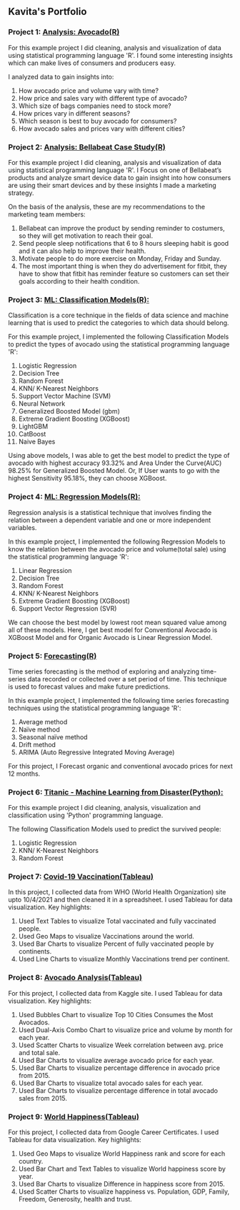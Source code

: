 ## Kavita's Portfolio

### Project 1: [Analysis: Avocado(R)](https://www.kaggle.com/kavitakhandelwal1234/avocado-analysis-r)
For this example project I did cleaning, analysis and visualization of data using statistical programming language 'R'. I found some interesting insights which can make lives of consumers and producers easy.

I analyzed data to gain insights into:

1. How avocado price and volume vary with time?
2. How price and sales vary with different type of avocado?
3. Which size of bags companies need to stock more?
4. How prices vary in different seasons?
5. Which season is best to buy avocado for consumers?
6. How avocado sales and prices vary with different cities?

### Project 2: [Analysis: Bellabeat Case Study(R)](https://www.kaggle.com/kavitakhandelwal1234/bellabeat-case-study-r)
For this example project I did cleaning, analysis and visualization of data using statistical programming language 'R'. I Focus on one of Bellabeat’s products and analyze smart device data to gain insight into how consumers are using their smart devices and by these insights I made a marketing strategy. 

On the basis of the analysis, these are my recommendations to the marketing team members:
1.  Bellabeat can improve the product by sending reminder to costumers, so they will get motivation to reach their goal.
2. Send people sleep notifications that 6 to 8 hours sleeping habit is good and it can also help to improve their health.
3. Motivate people to do more exercise on Monday, Friday and Sunday.
4. The most important thing is when they do advertisement for fitbit, they have to show that fitbit has reminder feature so customers can set their goals according to their health condition.

### Project 3: [ML: Classification Models(R):](https://www.kaggle.com/kavitakhandelwal1234/avocado-comparison-ofall-classification-models-r)
Classification is a core technique in the fields of data science and machine learning that is used to predict the categories to which data should belong. 

For this example project, I implemented the following Classification Models to predict the types of avocado using the statistical programming language 'R':
 1. Logistic Regression
 2. Decision Tree
 3. Random Forest
 4. KNN/ K-Nearest Neighbors
 5. Support Vector Machine (SVM)
 6. Neural Network
 7. Generalized Boosted Model (gbm)
 8. Extreme Gradient Boosting (XGBoost)
 9. LightGBM
 10. CatBoost
 11. Naive Bayes

Using above models, I was able to get the best model to predict the type of avocado with highest accuracy 93.32% and Area Under the Curve(AUC) 98.25% for Generalized Boosted Model. Or, If User wants to go with the highest Sensitivity 95.18%, they can choose XGBoost.

### Project 4: [ML: Regression Models(R):](https://www.kaggle.com/kavitakhandelwal1234/avocado-comparison-of-all-regression-models-r#Author:-Kavita-Khandelwal)
Regression analysis is a statistical technique that involves finding the relation between a dependent variable and one or more independent variables. 

In this example project, I implemented the following Regression Models to know the relation between the avocado price and volume(total sale) using the statistical programming language 'R':
1. Linear Regression
2. Decision Tree
3. Random Forest
4. KNN/ K-Nearest Neighbors
5. Extreme Gradient Boosting (XGBoost)
6. Support Vector Regression (SVR)

We can choose the best model by lowest root mean squared value among all of these models. Here, I get best model for Conventional Avocado is XGBoost Model and for Organic Avocado is Linear Regression Model.

### Project 5: [Forecasting(R)](https://www.kaggle.com/kavitakhandelwal1234/avocado-price-forecasting-r)
Time series forecasting is the method of exploring and analyzing time-series data recorded or collected over a set period of time. This technique is used to forecast values and make future predictions.

In this example project, I implemented the following time series forecasting techniques using the statistical programming language 'R': 
1. Average method 
2. Naïve method
3. Seasonal naïve method
4. Drift method
5. ARIMA (Auto Regressive Integrated Moving Average)

For this project, I Forecast organic and conventional avocado prices for next 12 months.

### Project 6: [Titanic - Machine Learning from Disaster(Python):](https://www.kaggle.com/kavitakhandelwal1234/titanic-notebook-solution)
For this example project I did cleaning, analysis, visualization and classification using 'Python' programming language.

The following Classification Models used to predict the survived people:
 1. Logistic Regression
 2. KNN/ K-Nearest Neighbors
 3. Random Forest

### Project 7: [Covid-19 Vaccination(Tableau)](https://public.tableau.com/app/profile/kavita3687/viz/Covid-19VaccinationdatafromWHOandourworldindata_orgupto1042021/Dashboard1)
In this project, I collected data from WHO (World Health Organization) site upto 10/4/2021 and then cleaned it in a spreadsheet.
I used Tableau for data visualization. Key highlights:
1. Used Text Tables to visualize Total vaccinated and fully vaccinated people.
3. Used Geo Maps to visualize Vaccinations around the world.
4. Used Bar Charts to visualize Percent of fully vaccinated people by continents.
5. Used Line Charts to visualize Monthly Vaccinations trend per continent. 


### Project 8: [Avocado Analysis(Tableau)](https://public.tableau.com/app/profile/kavita3687/viz/AvocadoAnalysis_16337389953460/Dashboard1)
For this project, I collected data from Kaggle site.
I used Tableau for data visualization. Key highlights:
1. Used Bubbles Chart to visualize Top 10 Cities Consumes the Most Avocados.
2. Used Dual-Axis Combo Chart to visualize price and volume by month for each year.
3. Used Scatter Charts to visualize Week correlation between avg. price and total sale.
4. Used Bar Charts to visualize average avocado price for each year.
5. Used Bar Charts to visualize percentage difference in avocado price from 2015.
6. Used Bar Charts to visualize total avocado sales for each year.
7. Used Bar Charts to visualize  percentage difference in total avocado sales from 2015.

### Project 9: [World Happiness(Tableau)](https://public.tableau.com/app/profile/kavita3687/viz/WorldHappinessdatafromGoogleCareerCertificates/Dashboard4)
For this project, I collected data from Google Career Certificates.
I used Tableau for data visualization. Key highlights:
1. Used Geo Maps to visualize World Happiness rank and score for each country.
2. Used Bar Chart and Text Tables to visualize World happiness score by year.
3. Used Bar Charts to visualize Difference in happiness score from 2015.
4. Used Scatter Charts to visualize happiness vs. Population, GDP, Family, Freedom, Generosity, health and trust. 
